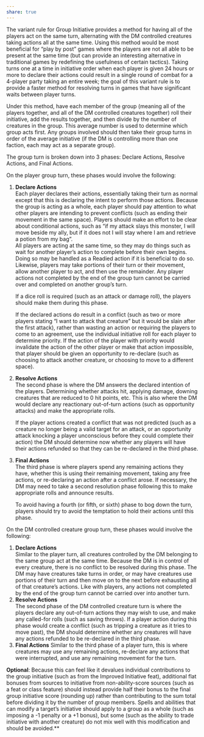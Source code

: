 ```yaml
---
share: true
---
```


The variant rule for Group Initiative provides a method for having all of the players act on the same turn, alternating with the DM controlled creatures taking actions all at the same time. Using this method would be most beneficial for “play by post” games where the players are not all able to be present at the same time (but can provide an interesting alternative in traditional games by redefining the usefulness of certain tactics). Taking turns one at a time in initiative order when each player is given 24 hours or more to declare their actions could result in a single round of combat for a 4-player party taking an entire week; the goal of this variant rule is to provide a faster method for resolving turns in games that have significant waits between player turns. 

Under this method, have each member of the group (meaning all of the players together, and all of the DM controlled creatures together) roll their initiative, add the results together, and then divide by the number of creatures in the group. This average number is used to determine which group acts first. Any groups involved should then take their group turns in order of the average initiative (if the DM is controlling more than one faction, each may act as a separate group).  

The group turn is broken down into 3 phases: Declare Actions, Resolve Actions, and Final Actions.

On the player group turn, these phases would involve the following:

1. **Declare Actions**  
    Each player declares their actions, essentially taking their turn as normal except that this is declaring the intent to perform those actions. Because the group is acting as a whole, each player should pay attention to what other players are intending to prevent conflicts (such as ending their movement in the same space). Players should make an effort to be clear about conditional actions, such as “if my attack slays this monster, I will move beside my ally, but if it does not I will stay where I am and retrieve a potion from my bag”.   
    All players are acting at the same time, so they may do things such as wait for another player’s action to complete before their own begins. Doing so may be handled as a Readied action if it is beneficial to do so. Likewise, players may take portions of their turn or their movement, allow another player to act, and then use the remainder. Any player actions not completed by the end of the group turn cannot be carried over and completed on another group’s turn.  
      
    If a dice roll is required (such as an attack or damage roll), the players should make them during this phase.  
      
    If the declared actions do result in a conflict (such as two or more players stating “I want to attack that creature” but it would be slain after the first attack), rather than wasting an action or requiring the players to come to an agreement, use the individual initiative roll for each player to determine priority. If the action of the player with priority would invalidate the action of the other player or make that action impossible, that player should be given an opportunity to re-declare (such as choosing to attack another creature, or choosing to move to a different space).  
2. **Resolve Actions**  
    The second phase is where the DM answers the declared intention of the players. Determining whether attacks hit, applying damage, downing creatures that are reduced to 0 hit points, etc. This is also where the DM would declare any reactionary out-of-turn actions (such as opportunity attacks) and make the appropriate rolls.  
      
    If the player actions created a conflict that was not predicted (such as a creature no longer being a valid target for an attack, or an opportunity attack knocking a player unconscious before they could complete their action) the DM should determine now whether any players will have their actions refunded so that they can be re-declared in the third phase.     
3. **Final Actions**  
    The third phase is where players spend any remaining actions they have, whether this is using their remaining movement, taking any free actions, or re-declaring an action after a conflict arose. If necessary, the DM may need to take a second resolution phase following this to make appropriate rolls and announce results.  
      
    To avoid having a fourth (or fifth, or sixth) phase to bog down the turn, players should try to avoid the temptation to hold their actions until this phase.
    

On the DM controlled creature group turn, these phases would involve the following:

1. **Declare Actions**    
    Similar to the player turn, all creatures controlled by the DM belonging to the same group act at the same time. Because the DM is in control of every creature, there is no conflict to be resolved during this phase. The DM may have creatures take turns in order, or may have creatures use portions of their turn and then move on to the next before exhausting all of that creature’s actions. Like with players, any actions not completed by the end of the group turn cannot be carried over into another turn.  
2. **Resolve Actions**  
      The second phase of the DM controlled creature turn is where the players declare any out-of-turn actions they may wish to use, and make any called-for rolls (such as saving throws). If a player action during this phase would create a conflict (such as tripping a creature as it tries to move past), the DM should determine whether any creatures will have any actions refunded to be re-declared in the third phase.  
3. **Final Actions**
    Similar to the third phase of a player turn, this is where creatures may use any remaining actions, re-declare any actions that were interrupted, and use any remaining movement for the turn.
    

  
**Optional**: Because this can feel like it devalues individual contributions to the group initiative (such as from the Improved Initiative feat), additional flat bonuses from sources to initiative from non-ability-score sources (such as a feat or class feature) should instead provide half their bonus to the final group initiative score (rounding up) rather than contributing to the sum total before dividing it by the number of group members. Spells and abilities that can modify a target’s initiative should apply to a group as a whole (such as imposing a -1 penalty or a +1 bonus), but some (such as the ability to trade initiative with another creature) do not mix well with this modification and should be avoided.**